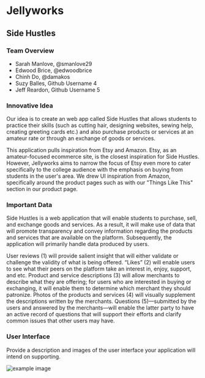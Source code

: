 # Jellyworks

## Side Hustles 

### Team Overview

* Sarah Manlove, @smanlove29
* Edwood Brice, @edwoodbrice
* Chinh Do, @damakos
* Suzy Balles, Github Username 4
* Jeff Reardon, Github Username 5

### Innovative Idea

Our idea is to create an web app called Side Hustles that allows students to practice their skills (such as cutting hair, designing websites, sewing help, creating greeting cards etc.) and also purchase products or services at an amateur rate or through an exchange of goods or services. 

This application pulls inspiration from Etsy and Amazon. Etsy, as an amateur-focused ecommerce site, is the closest inspiration for Side Hustles. However, Jellyworks aims to narrow the focus of Etsy even more to cater specifically to the college audience with the emphasis on buying from students in the user's area. We drew UI inspiration from Amazon, specifically around the product pages such as with our "Things Like This" section in our product page. 

### Important Data

Side Hustles is a web application that will enable students to purchase, sell, and exchange goods and services. As a result, it will make use of data that will promote transparency and convey information regarding the products and services that are available on the platform. Subsequently, the application will primarily handle data produced by users.  

User reviews (1) will provide salient insight that will either validate or challenge the validity of what is being offered. “Likes” (2) will enable users to see what their peers on the platform take an interest in, enjoy, support, and etc. Product and service descriptions (3) will allow merchants to describe what they are offering; for users who are interested in buying or exchanging, it will enable them to determine which merchant they should patronize. Photos of the products and services (4) will visually supplement the descriptions written by the merchants. Questions (5)—submitted by the users and answered by the merchants—will enable the latter party to have an active record of questions that will support their efforts and clarify common issues that other users may have. 

### User Interface

Provide a description and images of the user interface your
application will intend on supporting.

![example image](imgs/chick.jpg)

